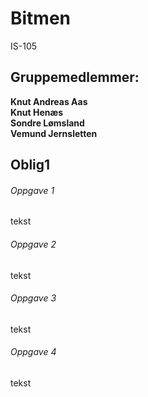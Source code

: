 # Bitmen #
IS-105

## Gruppemedlemmer: ##
**Knut Andreas Aas  
Knut Henæs  
Sondre Lømsland  
Vemund Jernsletten**


## Oblig1 ##

###### Oppgave 1 ######
tekst

###### Oppgave 2 ######
tekst

###### Oppgave 3 ######
tekst

###### Oppgave 4 ######
tekst
